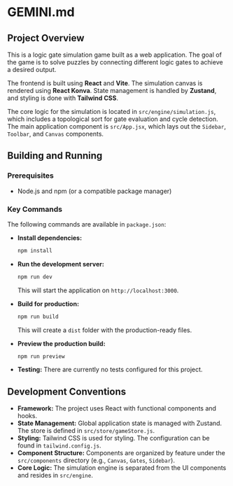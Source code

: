 # GEMINI.md

## Project Overview

This is a logic gate simulation game built as a web application. The goal of the game is to solve puzzles by connecting different logic gates to achieve a desired output.

The frontend is built using **React** and **Vite**. The simulation canvas is rendered using **React Konva**. State management is handled by **Zustand**, and styling is done with **Tailwind CSS**.

The core logic for the simulation is located in `src/engine/simulation.js`, which includes a topological sort for gate evaluation and cycle detection. The main application component is `src/App.jsx`, which lays out the `Sidebar`, `Toolbar`, and `Canvas` components.

## Building and Running

### Prerequisites

- Node.js and npm (or a compatible package manager)

### Key Commands

The following commands are available in `package.json`:

-   **Install dependencies:**
    ```bash
    npm install
    ```

-   **Run the development server:**
    ```bash
    npm run dev
    ```
    This will start the application on `http://localhost:3000`.

-   **Build for production:**
    ```bash
    npm run build
    ```
    This will create a `dist` folder with the production-ready files.

-   **Preview the production build:**
    ```bash
    npm run preview
    ```

-   **Testing:**
    There are currently no tests configured for this project.

## Development Conventions

-   **Framework:** The project uses React with functional components and hooks.
-   **State Management:** Global application state is managed with Zustand. The store is defined in `src/store/gameStore.js`.
-   **Styling:** Tailwind CSS is used for styling. The configuration can be found in `tailwind.config.js`.
-   **Component Structure:** Components are organized by feature under the `src/components` directory (e.g., `Canvas`, `Gates`, `Sidebar`).
-   **Core Logic:** The simulation engine is separated from the UI components and resides in `src/engine`.
